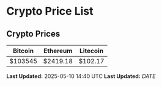 # Crypto Price List

## Crypto Prices
| Bitcoin | Ethereum | Litecoin |
| ------- | -------- | -------- |
| $103545 | $2419.18 | $102.17 |
**Last Updated:** 2025-05-10 14:40 UTC
**Last Updated:** $DATE$
